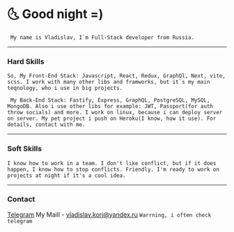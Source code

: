 # 🌜 Good night =)

``` My name is Vladislav, I`m Full-Stack developer from Russia.```

---

### Hard Skills
``` So, My Front-End Stack: Javascript, React, Redux, GraphQl, Next, vite, scss. I work with many other libs and framworks, but it`s my main teqnology, who i use in big projects. ```

``` My Back-End Stack: Fastify, Express, GraphQL, PostgreSQL, MySQL, MongoDB. Also i use other libs for example: JWT, Passport(for auth throw socials) and more. I work on linux, because i can deploy server on server. My pet project i push on Heroku(I know, how it use). For details, contact with me.```

---
### Soft Skills

``` I know how to work in a team. I don't like conflict, but if it does happen, I know how to stop conflicts. Friendly. I'm ready to work on projects at night if it's a cool idea. ```

---

### Contact 
[Telegram](https://t.me/gjoygo)
My Maill - vladislav.kori@yandex.ru
```Warrning, i often check telegram```